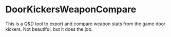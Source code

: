 # DoorKickersWeaponCompare

This is a Q&D tool to export and compare weapon stats from the game door kickers. Not beautiful, but it does the job.
